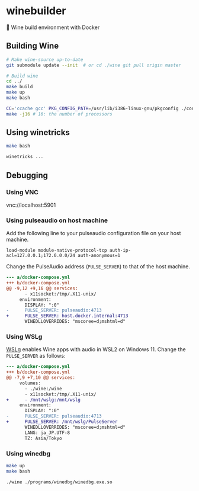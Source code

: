 # winebuilder

🍷 Wine build environment with Docker

## Building Wine

```bash
# Make wine-source up-to-date
git submodule update --init  # or cd ./wine git pull origin master

# Build wine
cd ../
make build
make up
make bash

CC='ccache gcc' PKG_CONFIG_PATH=/usr/lib/i386-linux-gnu/pkgconfig ./configure
make -j16 # 16: the number of processors
```

## Using winetricks

```bash
make bash

winetricks ...
```

## Debugging 

### Using VNC

vnc://localhost:5901

### Using pulseaudio on host machine

Add the following line to your pulseaudio configuration file on your host machine.

```
load-module module-native-protocol-tcp auth-ip-acl=127.0.0.1;172.0.0.0/24 auth-anonymous=1
```

Change the PulseAudio address (`PULSE_SERVER`) to that of the host machine.

```diff
--- a/docker-compose.yml
+++ b/docker-compose.yml
@@ -9,12 +9,16 @@ services:
       - x11socket:/tmp/.X11-unix/
     environment: 
       DISPLAY: ":0"
-      PULSE_SERVER: pulseaudio:4713
+      PULSE_SERVER: host.docker.internal:4713
       WINEDLLOVERRIDES: "mscoree=d;mshtml=d"
```

### Using WSLg

[WSLg](https://github.com/microsoft/wslg) enables Wine apps with audio in WSL2 on Windows 11.
Change the `PULSE_SERVER` as follows:

```diff
--- a/docker-compose.yml
+++ b/docker-compose.yml
@@ -7,9 +7,10 @@ services:
     volumes:
       - ./wine:/wine
       - x11socket:/tmp/.X11-unix/
+      - /mnt/wslg:/mnt/wslg
     environment:
       DISPLAY: ":0"
-      PULSE_SERVER: pulseaudio:4713
+      PULSE_SERVER: /mnt/wslg/PulseServer
       WINEDLLOVERRIDES: "mscoree=d;mshtml=d"
       LANG: ja_JP.UTF-8
       TZ: Asia/Tokyo
```

### Using winedbg

```bash
make up
make bash

./wine ./programs/winedbg/winedbg.exe.so
```
